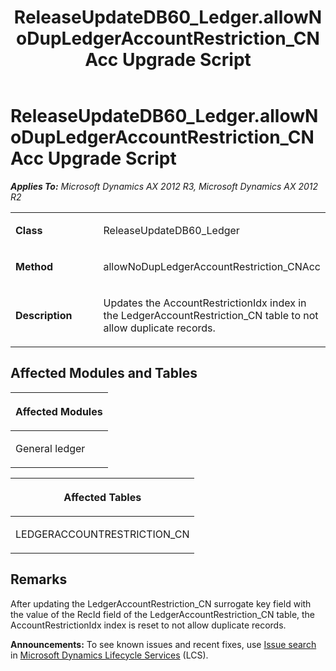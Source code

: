 ﻿---
title: ReleaseUpdateDB60_Ledger.allowNoDupLedgerAccountRestriction_CNAcc Upgrade Script
TOCTitle: ReleaseUpdateDB60_Ledger.allowNoDupLedgerAccountRestriction_CNAcc Upgrade Script
ms:assetid: ccd0093a-81ff-9d54-a56a-07616d450c41
ms:mtpsurl: https://msdn.microsoft.com/en-us/library/JJ719707(v=AX.60)
ms:contentKeyID: 49711273
ms.date: 05/18/2015
mtps_version: v=AX.60
---

# ReleaseUpdateDB60\_Ledger.allowNoDupLedgerAccountRestriction\_CNAcc Upgrade Script 


_**Applies To:** Microsoft Dynamics AX 2012 R3, Microsoft Dynamics AX 2012 R2_

<table>
<colgroup>
<col style="width: 50%" />
<col style="width: 50%" />
</colgroup>
<tbody>
<tr class="odd">
<td><p><strong>Class</strong></p></td>
<td><p>ReleaseUpdateDB60_Ledger</p></td>
</tr>
<tr class="even">
<td><p><strong>Method</strong></p></td>
<td><p>allowNoDupLedgerAccountRestriction_CNAcc</p></td>
</tr>
<tr class="odd">
<td><p><strong>Description</strong></p></td>
<td><p>Updates the AccountRestrictionIdx index in the LedgerAccountRestriction_CN table to not allow duplicate records.</p></td>
</tr>
</tbody>
</table>


## Affected Modules and Tables

<table>
<colgroup>
<col style="width: 100%" />
</colgroup>
<thead>
<tr class="header">
<th><p>Affected Modules</p></th>
</tr>
</thead>
<tbody>
<tr class="odd">
<td><p>General ledger</p></td>
</tr>
</tbody>
</table>


<table>
<colgroup>
<col style="width: 100%" />
</colgroup>
<thead>
<tr class="header">
<th><p>Affected Tables</p></th>
</tr>
</thead>
<tbody>
<tr class="odd">
<td><p>LEDGERACCOUNTRESTRICTION_CN</p></td>
</tr>
</tbody>
</table>


## Remarks

After updating the LedgerAccountRestriction\_CN surrogate key field with the value of the RecId field of the LedgerAccountRestriction\_CN table, the AccountRestrictionIdx index is reset to not allow duplicate records.

  
**Announcements:** To see known issues and recent fixes, use [Issue search](http://go.microsoft.com/fwlink/?linkid=389258) in [Microsoft Dynamics Lifecycle Services](http://go.microsoft.com/fwlink/?linkid=306505) (LCS).

